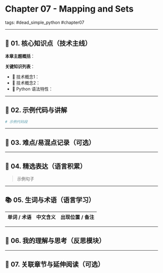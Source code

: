 # Chapter 07 - Mapping and Sets  
tags: #dead_simple_python #chapter07

---

## 🧠 01. 核心知识点（技术主线）  
**本章主题概括**：  

**关键知识列表**：
- 🔹 技术概念1：
- 🔹 技术概念2：
- 🔹 Python 语法特性：

---

## 🔎 02. 示例代码与讲解  
```python
# 示例代码段
```

---

## 📘 03. 难点/易混点记录（可选）  

---

## 💬 04. 精选表达（语言积累）  
> 示例句子

---

## 📚 05. 生词与术语（语言学习）  
| 单词 / 术语        | 中文含义         | 出现位置 / 备注        |
|-------------------|------------------|------------------------|

---

## 🧠 06. 我的理解与思考（反思模块）  

---

## 🔗 07. 关联章节与延伸阅读（可选）  
